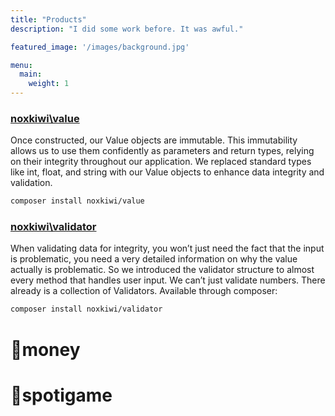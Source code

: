 ```yaml
---
title: "Products"
description: "I did some work before. It was awful."

featured_image: '/images/background.jpg'

menu:
  main:
    weight: 1
---
```


### [noxkiwi\value](https://value.nox.kiwi/)
Once constructed, our Value objects are immutable. This immutability allows us to use them confidently as parameters and return types, relying on their integrity throughout our application. We replaced standard types like int, float, and string with our Value objects to enhance data integrity and validation.
```bash
composer install noxkiwi/value
```

### [noxkiwi\validator](https://validator.nox.kiwi/)
When validating data for integrity, you won’t just need the fact that the input is problematic, you need a very detailed information on why the value actually is problematic. So we introduced the validator structure to almost every method that handles user input. We can’t just validate numbers. There already is a collection of Validators.
Available through composer:

```bash
composer install noxkiwi/validator
```

# 🥝money

# 🥝spotigame